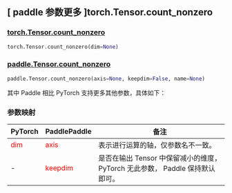 ## [ paddle 参数更多 ]torch.Tensor.count_nonzero
### [torch.Tensor.count_nonzero](https://pytorch.org/docs/stable/generated/torch.Tensor.count_nonzero.html#torch.Tensor.count_nonzero)

```python
torch.Tensor.count_nonzero(dim=None)
```

### [paddle.Tensor.count_nonzero](https://www.paddlepaddle.org.cn/documentation/docs/zh/develop/api/paddle/Tensor_cn.html#count-nonzero-axis-none-keepdim-false-name-none)

```python
paddle.Tensor.count_nonzero(axis=None, keepdim=False, name=None)
```

其中 Paddle 相比 PyTorch 支持更多其他参数，具体如下：

### 参数映射

| PyTorch       | PaddlePaddle | 备注                                                   |
| ------------- | ------------ | ------------------------------------------------------ |
| <font color='red'> dim </font> | <font color='red'> axis </font> | 表示进行运算的轴，仅参数名不一致。  |
| - | <font color='red'> keepdim </font> | 是否在输出 Tensor 中保留减小的维度， PyTorch 无此参数， Paddle 保持默认即可。  |
